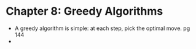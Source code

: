 # Chapter 8: Greedy Algorithms

- A greedy algorithm is simple: at each step, pick the optimal move. pg 144
- 
